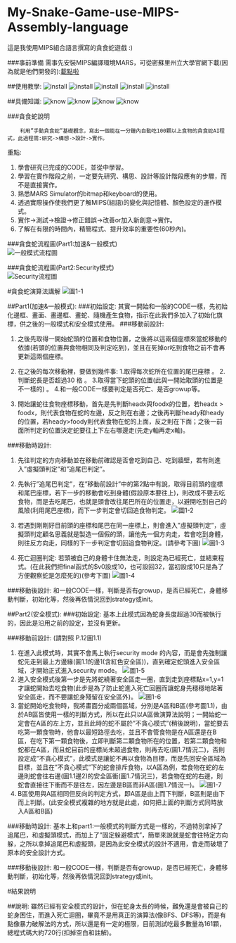# My-Snake-Game-use-MIPS-Assembly-language
這是我使用MIPS組合語言撰寫的貪食蛇遊戲 :)

###事前準備
需事先安裝MIPS編譯環境MARS，可從密蘇里州立大學官網下載(因為就是他們開發的):[載點啦](http://courses.missouristate.edu/kenvollmar/mars/)
      
##使用教學:
![install](/install1.jpg)
![install](/install2.jpg)
![install](/install3.jpg)
![install](/install4.jpg)
![install](/install5.jpg)

##具備知識:
![know](/know1.jpg)
![know](/know2.jpg)
![know](/know3.jpg)
![know](/know4.jpg)
      

###貪食蛇說明

		利用”手動貪食蛇”基礎觀念，寫出一個能在一分鐘內自動吃100顆以上食物的貪食蛇AI程式，此過程需:研究->構想->設計->實作。

重點:  
1.	學會研究已完成的CODE，並從中學習。  
2.	學習在實作階段之前，一定要先研究、構思、設計等設計階段應有的步驟，而不是直接實作。  
3.	熟悉MARS Simulator的bitmap和keyboard的使用。  
4.	透過實際操作使我們更了解MIPS(組語)的變化與記憶體、顏色設定的運作模式。  
5.	實作->測試->檢證->修正錯誤->改善or加入新創意->實作。  
6.	了解在有限的時間內，精簡程式、提升效率的重要性(60秒內)。  


###貪食蛇流程圖(Part1:加速&一般模式)  
![一般模式流程圖](/snake_report.jpg)


###貪食蛇流程圖(Part2:Security模式)  
![Security流程圖](/snake_report_security.jpg)

#貪食蛇演算法講解
![圖1-1](/1-1.jpg)

##Part1(加速&一般模式):
###初始設定:
    其實一開始和一般的CODE一樣，先初始化邊框、畫面、畫邊框、畫蛇、隨機產生食物，指示在此我們多加入了初始化旗標，供之後的一般模式和安全模式使用。
###移動前設計:
1.	之後先取得一開始蛇頭的位置和食物位置，之後將以這兩個座標來當蛇移動的依據(若頭的位置與食物相同及判定吃到)，並且在死掉or吃到食物之前不會再更新這兩個座標。

2.	在之後的每次移動裡，要做到幾件事: 
1.取得每次蛇所在位置的尾巴座標 。
2.判斷蛇長是否超過30 格 。
3.取得當下蛇頭的位置(此與一開始取頭的位置是不一樣的) 。 
4.和一般CODE一樣要判定是否死亡、是否growup等。

3.	開始讓蛇往食物座標移動，首先是先判斷headx與foodx的位置，若headx > foodx，則代表食物在蛇的左邊，反之則在右邊；之後再判斷heady和heady的位置，若heady>foody則代表食物在蛇的上面，反之則在下面；之後一前面所判定的位置決定蛇要往上下左右哪邊走(先走y軸再走x軸)。

###移動時設計:
1.	先往判定的方向移動並在移動前確認是否會吃到自己、吃到牆壁，若有則進入”虛擬頭判定”和”追尾巴判定”。

2.	先執行”追尾巴判定”，在”移動前設計”中的第2點中有說，取得目前頭的座標和尾巴座標，若下一步的移動會吃到身體(假設原本要往上)，則改成不要去吃食物，而是去吃尾巴，也就是頭會改往尾巴所在的位置走，以避開吃到自己的風險(利用尾巴座標)，而下一步判定會切回追食物判定。
![圖1-2](/1-2.jpg)
3.	若遇到剛剛好目前頭的座標和尾巴在同一座標上，則會進入”虛擬頭判定”，虛擬頭判定顧名思義就是製造一個假的頭，讓他先一個方向走，若會吃到身體，則往反方向走，同樣的下一步判定會切回追食物判定。(請參考下圖)
![圖1-3](/1-3.jpg)
4.	死亡迴圈判定: 若頭被自己的身體卡住無法走，則設定為已經死亡，並結束程式。(在此我們把final函式的$v0設成10，也可設回32，當初設成10只是為了方便觀察蛇是怎麼死的)(參考下圖)
![圖1-4](/1-4.jpg)

###移動後設計:
    和一般CODE一樣，判斷是否有growup，是否已經死亡，身體移動判斷，初始化等，然後再依情況回到strategy或init。
    
##Part2(安全模式):
###初始設定:
	基本上此模式因為蛇身長度超過30而被執行的，因此是沿用之前的設定，並沒有更新。

###移動前設計: (請對照 P.12圖1.1)
1.	在進入此模式時，其實不會馬上執行security mode 的內容，而是會先強制讓蛇先走到最上方邊緣(圖1.1的邊1(含紅色安全區))，直到確定蛇頭進入安全區域，才開始正式進入security mode。
![圖1-5](/1-5.jpg)
2.	進入安全模式後第一步是先將蛇繞著安全區走一圈，直到走到座標點x=1,y=1才讓蛇開始去吃食物(此步是為了防止蛇進入死亡回圈而讓蛇身先穩穩地貼著安全區走，而不要讓蛇身殘留在安全區外)。
![圖1-6](/1-6.jpg)
3.	當蛇開始吃食物時，我將畫面分成兩個區域，分別是A區和B區(參考圖1.1)，由於AB區皆使用一樣的判斷方式，所以在此只以A區做演算法說明；一開始蛇一定會在A區的左上方，並且此時的蛇不屬於”不貪心模式”(稍後說明)，當蛇要去吃第一顆食物時，他會以最短路徑去吃，並且不會管食物是在A區還是在B區，在吃下第一顆食物後，立即判斷第二顆食物所在的位置，若第二顆食物和蛇都在A區，而且蛇目前的座標尚未超過食物，則再去吃(圖1.7情況二)，否則設定成”不貪心模式”，此模式是讓蛇不再以食物為目標，而是先回安全區域為目標，並且在”不貪心模式”下的蛇會排斥食物，以A區為例，若食物在蛇的左邊則蛇會往右邊(圖1.1邊2)的安全區衝(圖1.7情況三)，若食物在蛇的右邊，則蛇會直接往下衝而不是往左，因左邊是B區而非A區(圖1.7情況一)。
![圖1-7](/1-7.jpg)
4.	B區使用與A區相同但反向的判定方式，即A區是由上而下判斷，B區則是由下而上判斷。(此安全模式複雜的地方就是此處，如何把上面的判斷方式同時放入A區和B區)

###移動時設計:
		基本上和part1:一般模式的判斷方式是一樣的，不過特別拿掉了追尾巴，和虛擬頭模式，而加上了”固定躲避模式”，簡單來說就是蛇會往特定方向躲，之所以拿掉追尾巴和虛擬頭，是因為此安全模式的設計不適用，會走而破壞了原本的安全設計方式。

###移動後設計:
    和一般CODE一樣，判斷是否有growup，是否已經死亡，身體移動判斷，初始化等，然後再依情況回到strategy或init。

#結果說明

##說明:
雖然已經有安全模式的設計，但在蛇身太長的時候，難免還是會被自己的蛇身困住，而進入死亡迴圈，畢竟不是用真正的演算法(像BFS、DFS等)，而是有點像暴力破解法的方式，所以還是有一定的極限，目前測試吃最多數量為161顆，總程式碼大約720行(扣掉空白和註解)。



